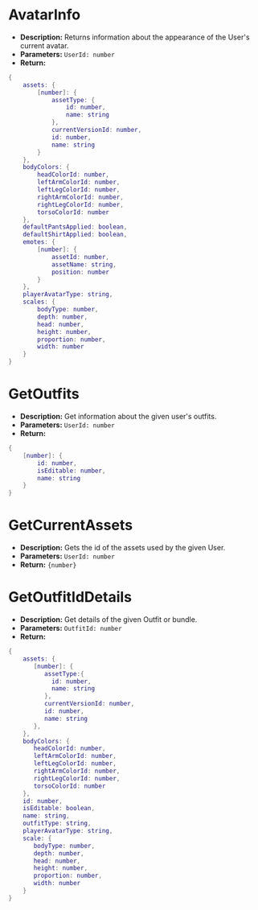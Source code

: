 # AvatarInfo
- **Description:** Returns information about the appearance of the User's current avatar.
- **Parameters:** `UserId: number`
- **Return:**
````lua
{
	assets: {
		[number]: {
			assetType: {
				id: number,
				name: string
			},
			currentVersionId: number,
			id: number,
			name: string
		}
	},
	bodyColors: {
		headColorId: number,
		leftArmColorId: number,
		leftLegColorId: number,
		rightArmColorId: number,
		rightLegColorId: number,
		torsoColorId: number
	},
	defaultPantsApplied: boolean,
	defaultShirtApplied: boolean,
	emotes: {
		[number]: {
			assetId: number,
			assetName: string,
			position: number
		}
	},
	playerAvatarType: string,
	scales: {
		bodyType: number,
		depth: number,
		head: number,
		height: number,
		proportion: number,
		width: number
	}
}
````
# GetOutfits
- **Description:** Get information about the given user's outfits.
- **Parameters:** `UserId: number`
- **Return:**
````lua
{
	[number]: {
		id: number,
		isEditable: number,
		name: string
	}
}
````
# GetCurrentAssets
- **Description:** Gets the id of the assets used by the given User.
- **Parameters:** `UserId: number`
- **Return:** `{number}`
# GetOutfitIdDetails
- **Description:** Get details of the given Outfit or bundle.
- **Parameters:** `OutfitId: number`
- **Return:**
````lua
{
	assets: {
       [number]: {
          assetType:{
			id: number,
            name: string
		  },
          currentVersionId: number,
          id: number,
          name: string
       },
    },
    bodyColors: {
       headColorId: number,
       leftArmColorId: number,
       leftLegColorId: number,
       rightArmColorId: number,
       rightLegColorId: number,
       torsoColorId: number
    },
    id: number,
    isEditable: boolean,
    name: string,
    outfitType: string,
    playerAvatarType: string,
    scale: {
       bodyType: number,
       depth: number,
       head: number,
       height: number,
       proportion: number,
       width: number
    }
}
````

